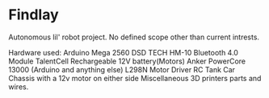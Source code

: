 # Findlay
Autonomous lil' robot project. No defined scope other than current intrests.

Hardware used:
    Arduino Mega 2560
    DSD TECH HM-10 Bluetooth 4.0 Module
    TalentCell Rechargeable 12V battery(Motors)
    Anker PowerCore 13000 (Arduino and anything else)
    L298N Motor Driver
    RC Tank Car Chassis with a 12v motor on either side
    Miscellaneous 3D printers parts and wires.
    
    
